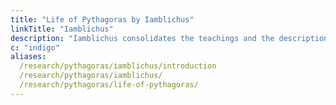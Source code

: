 ```yaml
---
title: "Life of Pythagoras by Iamblichus"
linkTitle: "Iamblichus"
description: "Iamblichus consolidates the teachings and the descriptions of the Life of Pythagoras"
c: "indigo"
aliases:
  /research/pythagoras/iamblichus/introduction
  /research/pythagoras/iamblichus/
  /research/pythagoras/life-of-pythagoras/
---
```

